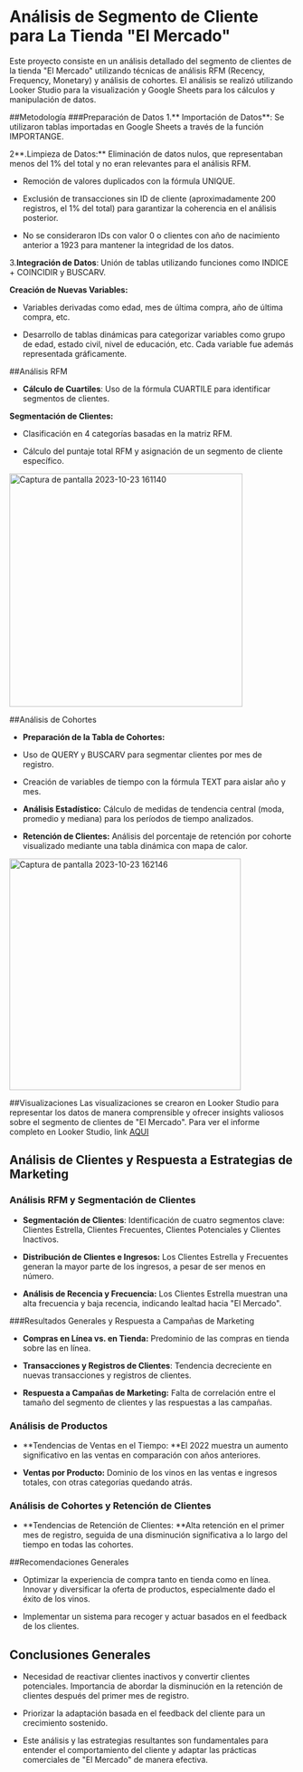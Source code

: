 # Análisis de Segmento de Cliente para La Tienda "El Mercado"
<p>
Este proyecto consiste en un análisis detallado del segmento de clientes de la tienda "El Mercado" utilizando técnicas de análisis RFM (Recency, Frequency, Monetary) y análisis de cohortes. El análisis se realizó utilizando Looker Studio para la visualización y Google Sheets para los cálculos y manipulación de datos.
</p>

##Metodología
###Preparación de Datos
1.** Importación de Datos**: Se utilizaron tablas importadas en Google Sheets a través de la función IMPORTANGE.

2**.Limpieza de Datos:**
Eliminación de datos nulos, que representaban menos del 1% del total y no eran relevantes para el análisis RFM.

- Remoción de valores duplicados con la fórmula UNIQUE.

- Exclusión de transacciones sin ID de cliente (aproximadamente 200 registros, el 1% del total) para garantizar la coherencia en el análisis posterior.

- No se consideraron IDs con valor 0 o clientes con año de nacimiento anterior a 1923 para mantener la integridad de los datos.

3.**Integración de Datos**:
Unión de tablas utilizando funciones como INDICE + COINCIDIR y BUSCARV.

**Creación de Nuevas Variables:**
- Variables derivadas como edad, mes de última compra, año de última compra, etc.

- Desarrollo de tablas dinámicas para categorizar variables como grupo de edad, estado civil, nivel de educación, etc. Cada variable fue además representada gráficamente.

##Análisis RFM
- **Cálculo de Cuartiles**: Uso de la fórmula CUARTILE para identificar segmentos de clientes.

**Segmentación de Clientes:**
- Clasificación en 4 categorías basadas en la matriz RFM.

- Cálculo del puntaje total RFM y asignación de un segmento de cliente específico.
<img width="412" alt="Captura de pantalla 2023-10-23 161140" src="https://github.com/Yesi0/Analisis-de-Datos-segmentacions-clientes/assets/125078076/23e8c994-e2ff-4e0d-abef-c04f6160ca9f">

##Análisis de Cohortes
- **Preparación de la Tabla de Cohortes:**
- Uso de QUERY y BUSCARV para segmentar clientes por mes de registro.

- Creación de variables de tiempo con la fórmula TEXT para aislar año y mes.

- **Análisis Estadístico:**
Cálculo de medidas de tendencia central (moda, promedio y mediana) para los períodos de tiempo analizados.

- **Retención de Clientes:**
Análisis del porcentaje de retención por cohorte visualizado mediante una tabla dinámica con mapa de calor.

<img width="409" alt="Captura de pantalla 2023-10-23 162146" src="https://github.com/Yesi0/Analisis-de-Datos-segmentacions-clientes/assets/125078076/56198da6-1703-461f-8442-44d4083fdbcd">

##Visualizaciones
Las visualizaciones se crearon en Looker Studio para representar los datos de manera comprensible y ofrecer insights valiosos sobre el segmento de clientes de "El Mercado".
Para ver el informe completo en Looker Studio, link [AQUI ](https://lookerstudio.google.com/s/ucHIaMikHsQ)

## Análisis de Clientes y Respuesta a Estrategias de Marketing

### Análisis RFM y Segmentación de Clientes

- **Segmentación de Clientes**: Identificación de cuatro segmentos clave: Clientes Estrella, Clientes Frecuentes, Clientes Potenciales y Clientes Inactivos.

- **Distribución de Clientes e Ingresos:** Los Clientes Estrella y Frecuentes generan la mayor parte de los ingresos, a pesar de ser menos en número.

- **Análisis de Recencia y Frecuencia:** Los Clientes Estrella muestran una alta frecuencia y baja recencia, indicando lealtad hacia "El Mercado".


###Resultados Generales y Respuesta a Campañas de Marketing
- **Compras en Línea vs. en Tienda:** Predominio de las compras en tienda sobre las en línea.

- **Transacciones y Registros de Clientes**: Tendencia decreciente en nuevas transacciones y registros de clientes.

- **Respuesta a Campañas de Marketing:** Falta de correlación entre el tamaño del segmento de clientes y las respuestas a las campañas.

### Análisis de Productos

- **Tendencias de Ventas en el Tiempo: **El 2022 muestra un aumento significativo en las ventas en comparación con años anteriores.

- **Ventas por Producto:** Dominio de los vinos en las ventas e ingresos totales, con otras categorías quedando atrás.

###  Análisis de Cohortes y Retención de Clientes

- **Tendencias de Retención de Clientes: **Alta retención en el primer mes de registro, seguida de una disminución significativa a lo largo del tiempo en todas las cohortes.

##Recomendaciones Generales

- Optimizar la experiencia de compra tanto en tienda como en línea.
Innovar y diversificar la oferta de productos, especialmente dado el éxito de los vinos.

- Implementar un sistema para recoger y actuar basados en el feedback de los clientes.

## Conclusiones Generales

- Necesidad de reactivar clientes inactivos y convertir clientes potenciales.
Importancia de abordar la disminución en la retención de clientes después del primer mes de registro.

- Priorizar la adaptación basada en el feedback del cliente para un crecimiento sostenido.

- Este análisis y las estrategias resultantes son fundamentales para entender el comportamiento del cliente y adaptar las prácticas comerciales de "El Mercado" de manera efectiva.

